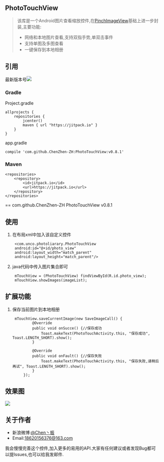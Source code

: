 ## PhotoTouchView ##
> 该库是一个Android图片查看缩放控件,在[PinchImageView](https://github.com/boycy815/PinchImageView)基础上进一步封装,主要功能:
> 
> - 网络和本地图片查看,支持双指手势,单双击事件
> - 支持单图及多图查看
> - 一键保存到本地相册

## 引用 ##
最新版本号[![](https://jitpack.io/v/ChenZhen-ZH/PhotoTouchView.svg)](https://jitpack.io/#ChenZhen-ZH/PhotoTouchView)
### Gradle ###

Project.gradle

    allprojects {
    	repositories {
        	jcenter()
        	maven { url "https://jitpack.io" }
    	}
	}

app.gradle

    compile 'com.github.ChenZhen-ZH:PhotoTouchView:v0.8.1'

### Maven ###
	<repositories>
		<repository>
		    <id>jitpack.io</id>
		    <url>https://jitpack.io</url>
		</repository>
	</repositories>
==
	<dependency>
	    <groupId>com.github.ChenZhen-ZH</groupId>
	    <artifactId>PhotoTouchView</artifactId>
	    <version>v0.8.1</version>
	</dependency>

## 使用 ##
1. 在布局xml中加入该自定义控件

        <com.unco.photoliarary.PhotoTouchView
        android:id="@+id/photo_view"
        android:layout_width="match_parent"
        android:layout_height="match_parent"/>

2. java代码中传入图片集合即可

		mTouchView = (PhotoTouchView) findViewById(R.id.photo_view);
    	mTouchView.showImages(imageList);

## 扩展功能 ##
1. 保存当前图片到本地相册

    	mTouchView.saveCurrentImage(new SaveImageCall() {
                @Override
                public void onSucce() {//保存成功
                    Toast.makeText(PhotoTouchActivity.this, "保存成功", Toast.LENGTH_SHORT).show();
                }

                @Override
                public void onFault() {//保存失败
                    Toast.makeText(PhotoTouchActivity.this, "保存失败,请稍后再试", Toast.LENGTH_SHORT).show();
                }
            });

## 效果图 ##

![](http://i.imgur.com/f03lEmW.jpg)

## 关于作者 ##

- 新浪微博:[@Chen丶振](http://weibo.com/724132180 )
- Email:18620156376@163.com



我会慢慢完善这个控件,加入更多的易用的API.大家有任何建议或者发现Bug都可以提Issues,也可以给我发邮件.
